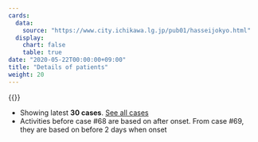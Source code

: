 ```yaml
---
cards:
  data:
    source: "https://www.city.ichikawa.lg.jp/pub01/hasseijokyo.html"
  display:
    chart: false
    table: true
date: "2020-05-22T00:00:00+09:00"
title: "Details of patients"
weight: 20
---
```


{{<table src="details_of_patients" len="30">}}

- Showing latest **30 cases**. [See all cases](./cards/details-of-all-patients)
- Activities before case #68 are based on after onset. From case #69, they are based on before 2 days when onset
